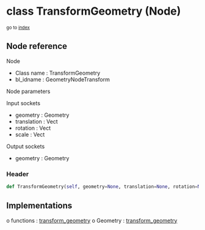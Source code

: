 # class TransformGeometry (Node)

<sub>go to [index](/docs/index.md)</sub>

## Node reference

Node
 - Class name : TransformGeometry
 - bl_idname : GeometryNodeTransform

Node parameters

Input sockets
 - geometry : Geometry
 - translation : Vect
 - rotation : Vect
 - scale : Vect

Output sockets
 - geometry : Geometry

### Header

``` python
def TransformGeometry(self, geometry=None, translation=None, rotation=None, scale=None, node_label=None, node_color=None):
```

## Implementations

o functions : [transform_geometry](/docs/GeoNodes_classes/transform_geometry.md)
o Geometry : [transform_geometry](/docs/GeoNodes_classes/Geometry.md#transform_geometry) 

